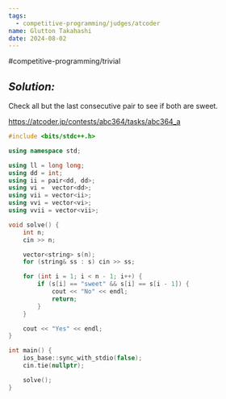 ```yaml
---
tags:
  - competitive-programming/judges/atcoder
name: Glutton Takahashi
date: 2024-08-02
---
```

#competitive-programming/trivial 
## _Solution:_
Check all but the last consecutive pair to see if both are sweet.

https://atcoder.jp/contests/abc364/tasks/abc364_a
```cpp
#include <bits/stdc++.h>

using namespace std;

using ll = long long;
using dd = int;
using ii = pair<dd, dd>;
using vi =  vector<dd>;
using vii = vector<ii>;
using vvi = vector<vi>;
using vvii = vector<vii>;

void solve() {
    int n;
    cin >> n;

    vector<string> s(n);
    for (string& ss : s) cin >> ss;

    for (int i = 1; i < n - 1; i++) {
        if (s[i] == "sweet" && s[i] == s[i - 1]) {
            cout << "No" << endl;
            return;
        }
    }

    cout << "Yes" << endl;
}

int main() {
    ios_base::sync_with_stdio(false);
    cin.tie(nullptr);

    solve();
}
```